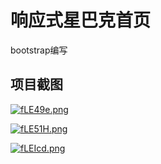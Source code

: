 # 响应式星巴克首页

bootstrap编写

## 项目截图

[![fLE49e.png](https://z3.ax1x.com/2021/08/20/fLE49e.png)](https://imgtu.com/i/fLE49e)

[![fLE51H.png](https://z3.ax1x.com/2021/08/20/fLE51H.png)](https://imgtu.com/i/fLE51H)

[![fLEIcd.png](https://z3.ax1x.com/2021/08/20/fLEIcd.png)](https://imgtu.com/i/fLEIcd)